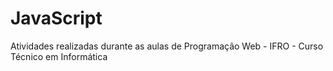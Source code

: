 # JavaScript
 Atividades realizadas durante as aulas de Programação Web - IFRO - Curso Técnico em Informática

